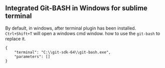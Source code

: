 Integrated Git-BASH in Windows for sublime terminal
----------------------------------------------------

By default, in windows, after terminal plugin has been installed. `Ctrl+Shift+T`
will open a windows cmd window. how to use the `git-bash` to replace it.

```
{
    "terminal": "C:\\git-sdk-64\\git-bash.exe",
    "parameters": []
}
```


